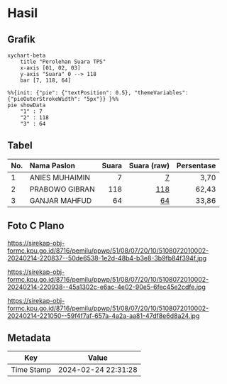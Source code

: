 # Hasil

## Grafik

```mermaid
xychart-beta
    title "Perolehan Suara TPS"
    x-axis [01, 02, 03]
    y-axis "Suara" 0 --> 118
    bar [7, 118, 64]
```

```mermaid
%%{init: {"pie": {"textPosition": 0.5}, "themeVariables": {"pieOuterStrokeWidth": "5px"}} }%%
pie showData
    "1" : 7
    "2" : 118
    "3" : 64
```

## Tabel

| No. | Nama Paslon    | Suara | Suara (raw) | Persentase |
|:--- |:-------------- | -----:| -----------:| ----------:|
| 1   | ANIES MUHAIMIN | 7     | [7][p-1]    | 3,70       |
| 2   | PRABOWO GIBRAN | 118   | [118][p-2]  | 62,43      |
| 3   | GANJAR MAHFUD  | 64    | [64][p-3]   | 33,86      |


[p-1]: https://github.com/gigit-pemilu/pemilu-2024-51-bali/blob/main/pilpres/hitung-suara/sub/51-bali/sub/08-buleleng/sub/07-sawan/sub/2010-sinabun/sub/002-tps/sub/paslon-1.txt
[p-2]: https://github.com/gigit-pemilu/pemilu-2024-51-bali/blob/main/pilpres/hitung-suara/sub/51-bali/sub/08-buleleng/sub/07-sawan/sub/2010-sinabun/sub/002-tps/sub/paslon-2.txt
[p-3]: https://github.com/gigit-pemilu/pemilu-2024-51-bali/blob/main/pilpres/hitung-suara/sub/51-bali/sub/08-buleleng/sub/07-sawan/sub/2010-sinabun/sub/002-tps/sub/paslon-3.txt

## Foto C Plano

https://sirekap-obj-formc.kpu.go.id/8716/pemilu/ppwp/51/08/07/20/10/5108072010002-20240214-220837--50de6538-1e2d-48b4-b3e8-3b9fb84f394f.jpg

https://sirekap-obj-formc.kpu.go.id/8716/pemilu/ppwp/51/08/07/20/10/5108072010002-20240214-220938--45a1302c-e6ac-4e02-90e5-6fec45e2cdfe.jpg

https://sirekap-obj-formc.kpu.go.id/8716/pemilu/ppwp/51/08/07/20/10/5108072010002-20240214-221050--59f4f7af-657a-4a2a-aa81-47df8e6d8a24.jpg


## Metadata

| Key        | Value               |
| ---------- | ------------------- |
| Time Stamp | 2024-02-24 22:31:28 |



